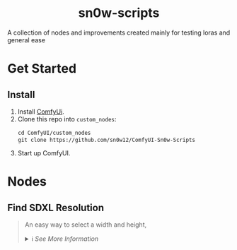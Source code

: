 <h1 align="center">
    sn0w-scripts
</h1>

A collection of nodes and improvements created mainly for testing loras and general ease 

# Get Started

## Install

1. Install [ComfyUi](https://github.com/comfyanonymous/ComfyUI).
2. Clone this repo into `custom_nodes`:
    ```
    cd ComfyUI/custom_nodes
    git clone https://github.com/sn0w12/ComfyUI-Sn0w-Scripts
    ```
3. Start up ComfyUI.

# Nodes

## Find SDXL Resolution
> An easy way to select a width and height, 
> <details>
>    <summary>ℹ️ <i>See More Information</i></summary>
>
>    - Enable flip if you want to swap the resolutions
>
>    ![Find Resolution](./imgs/find_res.png)
>    </details>

